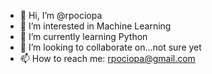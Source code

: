 - 👋 Hi, I’m @rpociopa
- 👀 I’m interested in Machine Learning
- 🌱 I’m currently learning Python
- 💞️ I’m looking to collaborate on...not sure yet
- 📫 How to reach me: rpociopa@gmail.com

<!---
rpociopa/rpociopa is a ✨ special ✨ repository because its `README.md` (this file) appears on your GitHub profile.
You can click the Preview link to take a look at your changes.
--->
